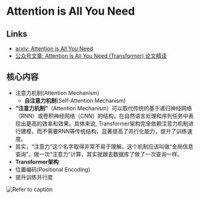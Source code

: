 # Attention is All You Need



## Links

- [arxiv: Attention is All You Need](https://arxiv.org/abs/1706.03762)
- [公众号文章: Attention Is All You Need (Transformer) 论文精读](https://mp.weixin.qq.com/s/sU2uK2kQVJxzXeVNTmvfYg)

## 核心内容

- 注意力机制(Attention Mechanism)
    - **自注意力机制**(Self-Attention Mechanism)
- **“注意力机制”**（Attention Mechanism）可以取代传统的基于递归神经网络（RNN）或卷积神经网络（CNN）的结构，在自然语言处理和序列任务中表现出更高的效率和效果。具体来说, Transformer架构完全依赖注意力机制进行建模，而不需要RNN等传统结构，显著提高了并行化能力，提升了训练速度。
- 其实，“注意力”这个名字取得非常不易于理解。这个机制应该叫做“全局信息查询”。做一次“注意力”计算，其实就跟去数据库了做了一次查询一样。
- **Transformer架构**
- 位置编码(Positional Encoding)
- 提升训练并行度



![Refer to caption](https://wwfyde.oss-cn-hangzhou.aliyuncs.com/images/202409132238646.png)